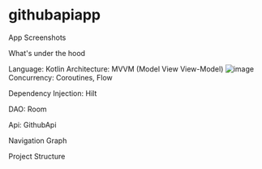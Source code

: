 # githubapiapp
App Screenshots

What's under the hood

Language: Kotlin
Architecture: MVVM (Model View View-Model)
![image](https://user-images.githubusercontent.com/41620144/178966344-315a3728-36ae-4f67-93f4-262c99461b44.png)
Concurrency: Coroutines, Flow

Dependency Injection: Hilt

DAO: Room

Api: GithubApi


Navigation Graph

Project Structure
